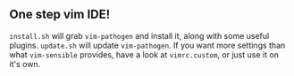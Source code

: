 One step vim IDE!
-----------------

`install.sh` will grab `vim-pathogen` and install it, along with some useful plugins. `update.sh` will update `vim-pathogen`. If you want more settings than what `vim-sensible` provides, have a look at `vimrc.custom`, or just use it on it's own.
